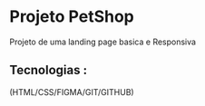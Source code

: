 
<h1> Projeto PetShop </h1>

<p> Projeto de uma landing page basica e Responsiva </p>

<h2> Tecnologias : </h2>

<p> (HTML/CSS/FIGMA/GIT/GITHUB) </p>

